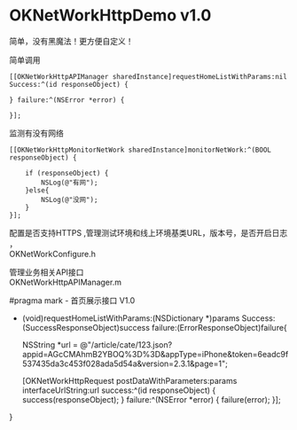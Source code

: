 # OKNetWorkHttpDemo v1.0
简单，没有黑魔法！更方便自定义！

简单调用
    
    [[OKNetWorkHttpAPIManager sharedInstance]requestHomeListWithParams:nil Success:^(id responseObject) {
       
    } failure:^(NSError *error) {
        
    }];
    
监测有没有网络

    [[OKNetWorkHttpMonitorNetWork sharedInstance]monitorNetWork:^(BOOL responseObject) {
        
        if (responseObject) {
            NSLog(@"有网");
        }else{
            NSLog(@"没网");
        }
    }];
配置是否支持HTTPS ,管理测试环境和线上环境基类URL，版本号，是否开启日志 ，   
  OKNetWorkConfigure.h
    
管理业务相关API接口  
    OKNetWorkHttpAPIManager.m
    
#pragma mark - 首页展示接口 V1.0

- (void)requestHomeListWithParams:(NSDictionary *)params Success:(SuccessResponseObject)success failure:(ErrorResponseObject)failure{
    
    NSString *url = @"/article/cate/123.json?appid=AGcCMAhmB2YBOQ%3D%3D&appType=iPhone&token=6eadc9f537435da3c453f028ada5d54a&version=2.3.1&page=1";
    
    [OKNetWorkHttpRequest postDataWithParameters:params interfaceUrlString:url success:^(id responseObject) {
        success(responseObject);
    } failure:^(NSError *error) {
        failure(error);
    }];
    
}
